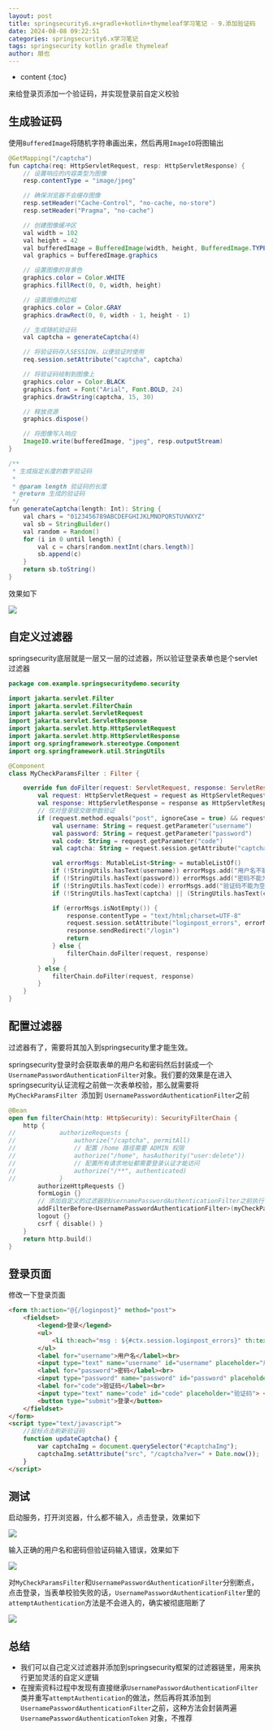 ```yaml
---
layout: post
title: springsecurity6.x+gradle+kotlin+thymeleaf学习笔记 - 9.添加验证码
date: 2024-08-08 09:22:51
categories: springsecurity6.x学习笔记
tags: springsecurity kotlin gradle thymeleaf
author: 朋也
---
```


* content
{:toc}







来给登录页添加一个验证码，并实现登录前自定义校验

## 生成验证码
使用`BufferedImage`将随机字符串画出来，然后再用`ImageIO`将图输出

```java
@GetMapping("/captcha")
fun captcha(req: HttpServletRequest, resp: HttpServletResponse) {
    // 设置响应的内容类型为图像
    resp.contentType = "image/jpeg"

    // 确保浏览器不会缓存图像
    resp.setHeader("Cache-Control", "no-cache, no-store")
    resp.setHeader("Pragma", "no-cache")

    // 创建图像缓冲区
    val width = 102
    val height = 42
    val bufferedImage = BufferedImage(width, height, BufferedImage.TYPE_INT_RGB)
    val graphics = bufferedImage.graphics

    // 设置图像的背景色
    graphics.color = Color.WHITE
    graphics.fillRect(0, 0, width, height)

    // 设置图像的边框
    graphics.color = Color.GRAY
    graphics.drawRect(0, 0, width - 1, height - 1)

    // 生成随机验证码
    val captcha = generateCaptcha(4)

    // 将验证码存入SESSION，以便验证时使用
    req.session.setAttribute("captcha", captcha)

    // 将验证码绘制到图像上
    graphics.color = Color.BLACK
    graphics.font = Font("Arial", Font.BOLD, 24)
    graphics.drawString(captcha, 15, 30)

    // 释放资源
    graphics.dispose()

    // 将图像写入响应
    ImageIO.write(bufferedImage, "jpeg", resp.outputStream)
}

/**
 * 生成指定长度的数字验证码
 *
 * @param length 验证码的长度
 * @return 生成的验证码
 */
fun generateCaptcha(length: Int): String {
    val chars = "0123456789ABCDEFGHIJKLMNOPQRSTUVWXYZ"
    val sb = StringBuilder()
    val random = Random()
    for (i in 0 until length) {
        val c = chars[random.nextInt(chars.length)]
        sb.append(c)
    }
    return sb.toString()
}
```

效果如下

![](/assets/1745310517314.png)

## 自定义过滤器

springsecurity底层就是一层又一层的过滤器，所以验证登录表单也是个servlet过滤器

```kotlin
package com.example.springsecuritydemo.security

import jakarta.servlet.Filter
import jakarta.servlet.FilterChain
import jakarta.servlet.ServletRequest
import jakarta.servlet.ServletResponse
import jakarta.servlet.http.HttpServletRequest
import jakarta.servlet.http.HttpServletResponse
import org.springframework.stereotype.Component
import org.springframework.util.StringUtils

@Component
class MyCheckParamsFilter : Filter {

    override fun doFilter(request: ServletRequest, response: ServletResponse, filterChain: FilterChain) {
        val request: HttpServletRequest = request as HttpServletRequest
        val response: HttpServletResponse = response as HttpServletResponse
        // 仅对登录提交做参数验证
        if (request.method.equals("post", ignoreCase = true) && request.servletPath.equals("/loginpost", ignoreCase = true)) {
            val username: String = request.getParameter("username")
            val password: String = request.getParameter("password")
            val code: String = request.getParameter("code")
            val captcha: String = request.session.getAttribute("captcha") as String

            val errorMsgs: MutableList<String> = mutableListOf()
            if (!StringUtils.hasText(username)) errorMsgs.add("用户名不能为空")
            if (!StringUtils.hasText(password)) errorMsgs.add("密码不能为空")
            if (!StringUtils.hasText(code)) errorMsgs.add("验证码不能为空")
            if (!StringUtils.hasText(captcha) || (StringUtils.hasText(code) && !code.equals(captcha, ignoreCase = true))) errorMsgs.add("验证码不正确")

            if (errorMsgs.isNotEmpty()) {
                response.contentType = "text/html;charset=UTF-8"
                request.session.setAttribute("loginpost_errors", errorMsgs)
                response.sendRedirect("/login")
                return
            } else {
                filterChain.doFilter(request, response)
            }
        } else {
            filterChain.doFilter(request, response)
        }
    }
}
```

## 配置过滤器

过滤器有了，需要将其加入到springsecurity里才能生效。

springsecurity登录时会获取表单的用户名和密码然后封装成一个`UsernamePasswordAuthenticationFilter`对象。我们要的效果是在进入springsecurity认证流程之前做一次表单校验，那么就需要将 `MyCheckParamsFilter `添加到 `UsernamePasswordAuthenticationFilter`之前

```kotlin
@Bean
open fun filterChain(http: HttpSecurity): SecurityFilterChain {
    http {
//            authorizeRequests {
//                authorize("/captcha", permitAll)
//                // 配置 /home 路径需要 ADMIN 权限
//                authorize("/home", hasAuthority("user:delete"))
//                // 配置所有请求地址都需要登录认证才能访问
//                authorize("/**", authenticated)
//            }
        authorizeHttpRequests {}
        formLogin {}
        // 添加自定义的过滤器到UsernamePasswordAuthenticationFilter之前执行
        addFilterBefore<UsernamePasswordAuthenticationFilter>(myCheckParamsFilter)
        logout {}
        csrf { disable() }
    }
    return http.build()
}
```

## 登录页面
修改一下登录页面
```html
<form th:action="@{/loginpost}" method="post">
    <fieldset>
        <legend>登录</legend>
        <ul>
            <li th:each="msg : ${#ctx.session.loginpost_errors}" th:text="${msg}"></li>
        </ul>
        <label for="username">用户名</label><br>
        <input type="text" name="username" id="username" placeholder="用户名"> <br>
        <label for="password">密码</label><br>
        <input type="password" name="password" id="password" placeholder="密码"> <br>
        <label for="code">验证码</label><br>
        <input type="text" name="code" id="code" placeholder="验证码"> <img th:src="@{/captcha}" alt="Captcha" id="captchaImg" onclick="updateCaptcha()"><br>
        <button type="submit">登录</button>
    </fieldset>
</form>
<script type="text/javascript">
    //鼠标点击刷新验证码
    function updateCaptcha() {
        var captchaImg = document.querySelector("#captchaImg");
        captchaImg.setAttribute("src", "/captcha?ver=" + Date.now());
    }
</script>
```

## 测试

启动服务，打开浏览器，什么都不输入，点击登录，效果如下

![](/assets/1745310531770.png)

输入正确的用户名和密码但验证码输入错误，效果如下

![](/assets/1745310539994.png)

对`MyCheckParamsFilter`和`UsernamePasswordAuthenticationFilter`分别断点，点击登录，当表单校验失败的话，`UsernamePasswordAuthenticationFilter`里的 `attemptAuthentication`方法是不会进入的，确实被彻底阻断了

![](/assets/1745310549713.png)

## 总结

- 我们可以自己定义过滤器并添加到springsecurity框架的过滤器链里，用来执行更加灵活的自定义逻辑
- 在搜索资料过程中发现有直接继承`UsernamePasswordAuthenticationFilter`类并重写`attemptAuthentication`的做法，然后再将其添加到 `UsernamePasswordAuthenticationFilter`之前，这种方法会封装两遍 `UsernamePasswordAuthenticationToken` 对象，不推荐




